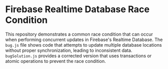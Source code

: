 # Firebase Realtime Database Race Condition

This repository demonstrates a common race condition that can occur when performing concurrent updates in Firebase's Realtime Database.  The `bug.js` file shows code that attempts to update multiple database locations without proper synchronization, leading to inconsistent data.  `bugSolution.js` provides a corrected version that uses transactions or atomic operations to prevent the race condition.